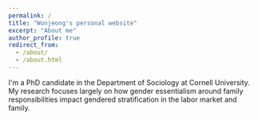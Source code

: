 ```yaml
---
permalink: /
title: "Wonjeong's personal website"
excerpt: "About me"
author_profile: true
redirect_from: 
  - /about/
  - /about.html
---
```


I'm a PhD candidate in the Department of Sociology at Cornell University. My research focuses largely on how gender essentialism around family responsibilities impact gendered stratification in the labor market and family. 


<!--
*This is the front page of a website that is powered by the [academicpages template](https://github.com/academicpages/academicpages.github.io) and hosted on GitHub pages. For the installation guide, refer to [a helpful walkthrough by Rob Williamns](https://jayrobwilliams.com/posts/2020/06/academic-website/). For a general instruction, go to the [example website](https://academicpages.github.io).* -->


